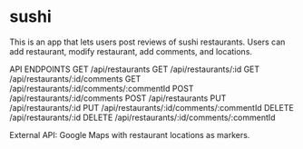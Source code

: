# sushi

This is an app that lets users post reviews of sushi restaurants. Users can add restaurant, modify restaurant, add comments, and locations.

API ENDPOINTS
GET /api/restaurants
GET /api/restaurants/:id
GET /api/restaurants/:id/comments
GET /api/restaurants/:id/comments/:commentId
POST /api/restaurants/:id/comments
POST /api/restaurants
PUT /api/restaurants/:id
PUT /api/restaurants/:id/comments/:commentId
DELETE /api/restaurants/:id
DELETE /api/restaurants/:id/comments/:commentId

External API:
Google Maps with restaurant locations as markers.
